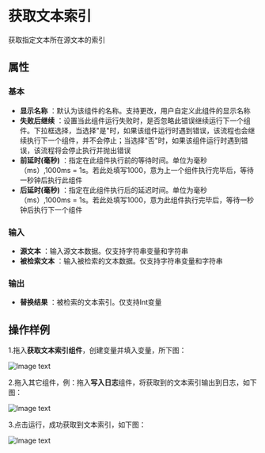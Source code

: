 # 获取文本索引

获取指定文本所在源文本的索引

## 属性

### 基本

- **显示名称** ：默认为该组件的名称。支持更改，用户自定义此组件的显示名称
- **失败后继续** ：设置当此组件运行失败时，是否忽略此错误继续运行下一个组件。下拉框选择，当选择"是"时，如果该组件运行时遇到错误，该流程也会继续执行下一个组件，并不会停止；当选择"否"时，如果该组件运行时遇到错误，该流程将会停止执行并抛出错误
- **前延时(毫秒)** ：指定在此组件执行前的等待时间。单位为毫秒（ms）,1000ms = 1s。若此处填写1000，意为上一个组件执行完毕后，等待一秒钟后执行此组件
- **后延时(毫秒)** ：指定在此组件执行后的延迟时间。单位为毫秒（ms）,1000ms = 1s。若此处填写1000，意为此组件执行完毕后，等待一秒钟后执行下一个组件


### 输入

- **源文本** ：输入源文本数据。仅支持字符串变量和字符串
- **被检索文本** ：输入被检索的文本数据。仅支持字符串变量和字符串

### 输出

- **替换结果** ：被检索的文本索引。仅支持Int变量
## 操作样例

1.拖入**获取文本索引组件**，创建变量并填入变量，所下图：

![Image text](https://docimages.blob.core.chinacloudapi.cn/images/Activities/GetLengthOfTextActivity2021010501.png)

2.拖入其它组件，例：拖入**写入日志**组件，将获取到的文本索引输出到日志，如下图：

![Image text](https://docimages.blob.core.chinacloudapi.cn/images/Activities/GetLengthOfTextActivity2021010502.png)

3.点击运行，成功获取到文本索引，如下图：

![Image text](https://docimages.blob.core.chinacloudapi.cn/images/Activities/GetLengthOfTextActivity2021010503.png)
